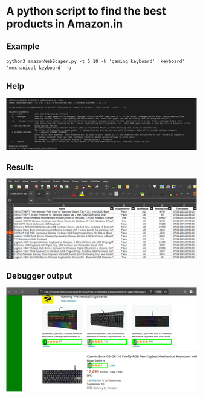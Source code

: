 # A python script to find the best products in Amazon.in
## Example
`python3 amazonWebScaper.py -t 5 10 -k 'gaming keyboard' 'keyboard' 'mechanical keyboard' -a` 

## Help

![Alt text](https://github.com/shibisuriya/Amazon-Web-Scraper/blob/master/screenshorts/Screenshot%20from%202021-09-09%2019-16-19.png?raw=true "Usage screenshot")


## Result:
![Alt text](https://github.com/shibisuriya/Amazon-Web-Scraper/blob/master/screenshorts/Screenshot%20from%202021-09-08%2010-57-58.png?raw=true "Result")

## Debugger output
![Alt text](https://github.com/shibisuriya/Amazon-Web-Scraper/blob/master/screenshorts/Screenshot%20from%202021-09-09%2020-04-29.png?raw=true "Debugger output")


